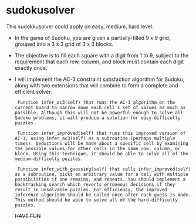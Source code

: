 # sudokusolver

This sudokkusolver could apply on easy, medium, hard level.

* In the game of Sudoku, you are given a partially-filled 9 x 9 grid, grouped into a 3 x 3 grid of 3 x 3 blocks. 

* The objective is to fill each square with a digit from 1 to 9, subject to the requirement that each row, column, and block must contain each digit exactly once.

* I will implement the AC-3 constraint satisfaction algorithm for Sudoku, along with two extensions that will combine to form a complete and efficient solver.

       Function infer_ac3(self) that runs the AC-3 algorithm on the current board to narrow down each cell's set of values as much as possible. Although this will not be powerful enough to solve all Sudoku problems, it will produce a solution for easy-difficulty puzzles.
       
       Function infer_improved(self) that runs this improved version of AC-3, using infer_ac3(self) as a subroutine (perhaps multiple times). Deductions will be made about a specific cell by examining the possible values for other cells in the same row, column, or block. Using this technique, it should be able to solve all of the medium-difficulty puzzles.
       
       Function infer_with_guessing(self) that calls infer_improved(self) as a subroutine, picks an arbitrary value for a cell with multiple possibilities if one remains, and repeats. You should implement a backtracking search which reverts erroneous decisions if they result in unsolvable puzzles. For efficiency, the improved inference algorithm should be called once after each guess is made. This method should be able to solve all of the hard-difficulty puzzles.
       
       
  ~~HAVE FUN~~

